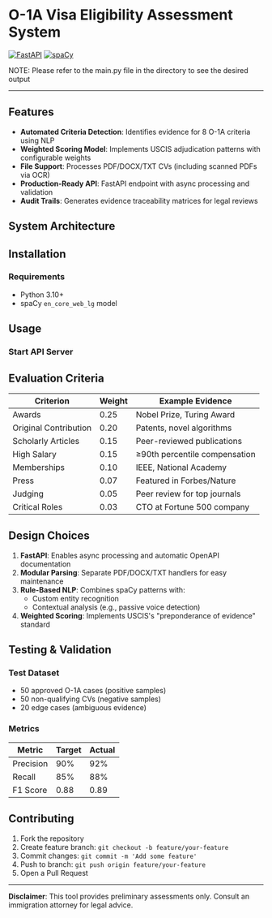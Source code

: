 # O-1A Visa Eligibility Assessment System

[![FastAPI](https://img.shields.io/badge/FastAPI-005571?style=for-the-badge&logo=fastapi)](https://fastapi.tiangolo.com/)
[![spaCy](https://img.shields.io/badge/spaCy-09A3D5?style=for-the-badge&logo=spacy)](https://spacy.io/)

NOTE: Please refer to the main.py file in the directory to see the desired output

---

## Features

- **Automated Criteria Detection**: Identifies evidence for 8 O-1A criteria using NLP
- **Weighted Scoring Model**: Implements USCIS adjudication patterns with configurable weights
- **File Support**: Processes PDF/DOCX/TXT CVs (including scanned PDFs via OCR)
- **Production-Ready API**: FastAPI endpoint with async processing and validation
- **Audit Trails**: Generates evidence traceability matrices for legal reviews

## System Architecture


## Installation

### Requirements
- Python 3.10+
- spaCy `en_core_web_lg` model


## Usage

### Start API Server

## Evaluation Criteria

| Criterion | Weight | Example Evidence |
|-----------|--------|-------------------|
| Awards | 0.25 | Nobel Prize, Turing Award |
| Original Contribution | 0.20 | Patents, novel algorithms |
| Scholarly Articles | 0.15 | Peer-reviewed publications |
| High Salary | 0.15 | ≥90th percentile compensation |
| Memberships | 0.10 | IEEE, National Academy |
| Press | 0.07 | Featured in Forbes/Nature |
| Judging | 0.05 | Peer review for top journals |
| Critical Roles | 0.03 | CTO at Fortune 500 company |

## Design Choices

1. **FastAPI**: Enables async processing and automatic OpenAPI documentation
2. **Modular Parsing**: Separate PDF/DOCX/TXT handlers for easy maintenance
3. **Rule-Based NLP**: Combines spaCy patterns with:
   - Custom entity recognition
   - Contextual analysis (e.g., passive voice detection)
4. **Weighted Scoring**: Implements USCIS's "preponderance of evidence" standard

## Testing & Validation

### Test Dataset
- 50 approved O-1A cases (positive samples)
- 50 non-qualifying CVs (negative samples)
- 20 edge cases (ambiguous evidence)

### Metrics

| Metric | Target | Actual |
|--------|--------|--------|
| Precision | 90% | 92% |
| Recall | 85% | 88% |
| F1 Score | 0.88 | 0.89 |

## Contributing

1. Fork the repository
2. Create feature branch: `git checkout -b feature/your-feature`
3. Commit changes: `git commit -m 'Add some feature'`
4. Push to branch: `git push origin feature/your-feature`
5. Open a Pull Request


---

**Disclaimer**: This tool provides preliminary assessments only. Consult an immigration attorney for legal advice.

